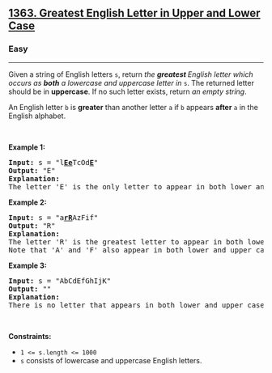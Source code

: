 <h2><a href="https://leetcode.com/problems/greatest-english-letter-in-upper-and-lower-case">1363. Greatest English Letter in Upper and Lower Case</a></h2><h3>Easy</h3><hr><p>Given a string of English letters <code>s</code>, return <em>the <strong>greatest </strong>English letter which occurs as <strong>both</strong> a lowercase and uppercase letter in</em> <code>s</code>. The returned letter should be in <strong>uppercase</strong>. If no such letter exists, return <em>an empty string</em>.</p>

<p>An English letter <code>b</code> is <strong>greater</strong> than another letter <code>a</code> if <code>b</code> appears <strong>after</strong> <code>a</code> in the English alphabet.</p>

<p> </p>
<p><strong class="example">Example 1:</strong></p>

<pre>
<strong>Input:</strong> s = "l<strong><u>Ee</u></strong>TcOd<u><strong>E</strong></u>"
<strong>Output:</strong> "E"
<strong>Explanation:</strong>
The letter 'E' is the only letter to appear in both lower and upper case.
</pre>

<p><strong class="example">Example 2:</strong></p>

<pre>
<strong>Input:</strong> s = "a<strong><u>rR</u></strong>AzFif"
<strong>Output:</strong> "R"
<strong>Explanation:</strong>
The letter 'R' is the greatest letter to appear in both lower and upper case.
Note that 'A' and 'F' also appear in both lower and upper case, but 'R' is greater than 'F' or 'A'.
</pre>

<p><strong class="example">Example 3:</strong></p>

<pre>
<strong>Input:</strong> s = "AbCdEfGhIjK"
<strong>Output:</strong> ""
<strong>Explanation:</strong>
There is no letter that appears in both lower and upper case.
</pre>

<p> </p>
<p><strong>Constraints:</strong></p>

<ul>
	<li><code>1 <= s.length <= 1000</code></li>
	<li><code>s</code> consists of lowercase and uppercase English letters.</li>
</ul>
